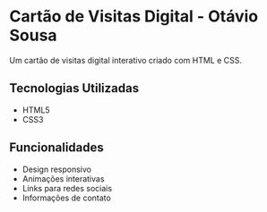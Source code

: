 # Cartão de Visitas Digital - Otávio Sousa

Um cartão de visitas digital interativo criado com HTML e CSS.

## Tecnologias Utilizadas
- HTML5
- CSS3

## Funcionalidades
- Design responsivo
- Animações interativas
- Links para redes sociais
- Informações de contato 